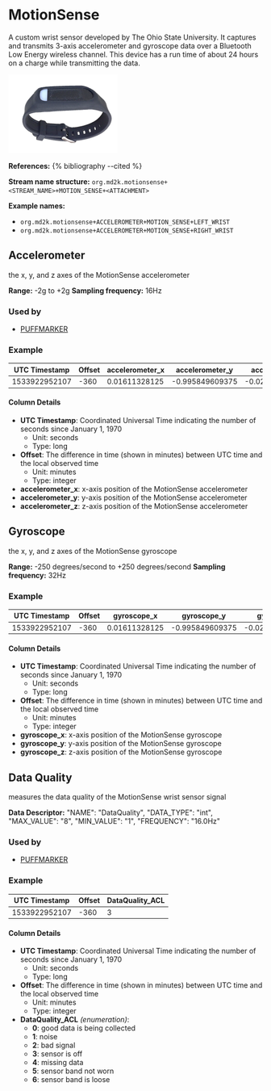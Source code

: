 # MotionSense

A custom wrist sensor developed by The Ohio State University.  It captures and transmits 3-axis accelerometer and gyroscope data over a Bluetooth Low Energy wireless channel. This device has a run time of about 24 hours on a charge while transmitting the data.

![MotionSense Hardware](../../images/MotionSenseWrist.png)


**References:**
{% bibliography --cited %} <!-- need Bibtex citation inserted in paragraph above -->


**Stream name structure:**
`org.md2k.motionsense+<STREAM_NAME>+MOTION_SENSE+<ATTACHMENT>`

**Example names:**
- `org.md2k.motionsense+ACCELEROMETER+MOTION_SENSE+LEFT_WRIST`
- `org.md2k.motionsense+ACCELEROMETER+MOTION_SENSE+RIGHT_WRIST`


## Accelerometer
the x, y, and z axes of the MotionSense accelerometer

**Range:** -2g to +2g
**Sampling frequency:** 16Hz

### Used by
- [PUFFMARKER](../features/puffmarker)

### Example

| UTC Timestamp | Offset | accelerometer_x  | accelerometer_y  | accelerometer_z   |
| ------------- | ------ | ---------------- | ---------------- | ----------------- |
| 1533922952107 | -360   | 0.01611328125    | -0.995849609375  | -0.0215847572013  |

#### Column Details
- **UTC Timestamp**: Coordinated Universal Time indicating the number of seconds since January 1, 1970
  - Unit: seconds
  - Type: long
- **Offset**: The difference in time (shown in minutes) between UTC time and the local observed time
  - Unit: minutes
  - Type: integer
- **accelerometer_x**: x-axis position of the MotionSense accelerometer
- **accelerometer_y**: y-axis position of the MotionSense accelerometer
- **accelerometer_z**: z-axis position of the MotionSense accelerometer


## Gyroscope
the x, y, and z axes of the MotionSense gyroscope

**Range:** -250 degrees/second to +250 degrees/second
**Sampling frequency:** 32Hz

### Example

| UTC Timestamp | Offset | gyroscope_x     | gyroscope_y     | gyroscope_z      |
| ------------- | ------ | --------------- | --------------- | ---------------- |
| 1533922952107 | -360   | 0.01611328125   | -0.995849609375 | -0.0215847572013 |

#### Column Details
- **UTC Timestamp**: Coordinated Universal Time indicating the number of seconds since January 1, 1970
  - Unit: seconds
  - Type: long
- **Offset**: The difference in time (shown in minutes) between UTC time and the local observed time
  - Unit: minutes
  - Type: integer
- **gyroscope_x**: x-axis position of the MotionSense gyroscope
- **gyroscope_y**: y-axis position of the MotionSense gyroscope
- **gyroscope_z**: z-axis position of the MotionSense gyroscope


## Data Quality
measures the data quality of the MotionSense wrist sensor signal

**Data Descriptor:** "NAME": "DataQuality",
"DATA_TYPE": "int",
"MAX_VALUE": "8",
"MIN_VALUE": "1",
"FREQUENCY": "16.0Hz"

### Used by
- [PUFFMARKER](../features/puffmarker)

### Example

| UTC Timestamp | Offset | DataQuality_ACL |
| ------------- | ------ | --------------- |
| 1533922952107 | -360   | 3               |

#### Column Details
- **UTC Timestamp**: Coordinated Universal Time indicating the number of seconds since January 1, 1970
  - Unit: seconds
  - Type: long
- **Offset**: The difference in time (shown in minutes) between UTC time and the local observed time
  - Unit: minutes
  - Type: integer
- **DataQuality_ACL** _(enumeration)_:
  - **0**: good data is being collected
  - **1**: noise
  - **2**: bad signal
  - **3**: sensor is off
  - **4**: missing data
  - **5**: sensor band not worn
  - **6**: sensor band is loose
